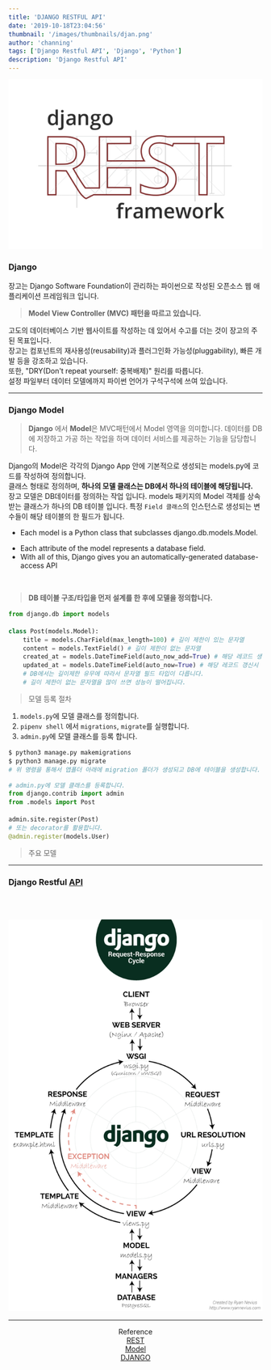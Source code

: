 ```yaml
---
title: 'DJANGO RESTFUL API'
date: '2019-10-18T23:04:56'
thumbnail: '/images/thumbnails/djan.png'
author: 'channing'
tags: ['Django Restful API', 'Django', 'Python']
description: 'Django Restful API'
---
```


![django](./djan.png)

### Django

장고는 Django Software Foundation이 관리하는 파이썬으로 작성된 오픈소스 웹 애플리케이션 프레임워크 입니다.

> <b>Model View Controller (MVC) 패턴을 따르고 있습니다.</b>

고도의 데이터베이스 기반 웹사이트를 작성하는 데 있어서 수고를 더는 것이 장고의 주된 목표입니다.<br>
장고는 컴포넌트의 재사용성(reusability)과 플러그인화 가능성(pluggability), 빠른 개발 등을 강조하고 있습니다. <br>
또한, "DRY(Don't repeat yourself: 중복배제)" 원리를 따릅니다. <br>
설정 파일부터 데이터 모델에까지 파이썬 언어가 구석구석에 쓰여 있습니다.

---

### Django Model

> **Django** 에서 **Model**은 MVC패턴에서 Model 영역을 의미합니다. 데이터를 DB에 저장하고 가공 하는 작업을 하며 데이터 서비스를 제공하는 기능을 담당합니다.

Django의 Model은 각각의 Django App 안에 기본적으로 생성되는 models.py에 코드를 작성하여 정의합니다.<br> 클래스 형태로 정의하며, <b>하나의 모델 클래스는 DB에서 하나의 테이블에 해당됩니다.</b> <br>
장고 모델은 DB데이터를 정의하는 작업 입니다.
models 패키지의 Model 객체를 상속받는 클래스가 하나의 DB 테이블 입니다.
특정 `Field 클래스`의 인스턴스로 생성되는 변수들이 해당 테이블의 한 필드가 됩니다.

- Each model is a Python class that subclasses django.db.models.Model.

* Each attribute of the model represents a database field.
* With all of this, Django gives you an automatically-generated database-access API

<br>

> **DB 테이블 구조/타입을 먼저 설계를 한 후에 모델을 정의합니다.**

```py
from django.db import models

class Post(models.Model):
    title = models.CharField(max_length=100) # 길이 제한이 있는 문자열
    content = models.TextField() # 길이 제한이 없는 문자열
    created_at = models.DateTimeField(auto_now_add=True) # 해당 레코드 생성시 현재 시간 자동저장
    updated_at = models.DateTimeField(auto_now=True) # 해당 레코드 갱신시 현재 시간 자동저장
    # DB에서는 길이제한 유무에 따라서 문자열 필드 타입이 다릅니다.
    # 길이 제한이 없는 문자열을 많이 쓰면 성능이 떨어집니다.
```

> 모델 등록 절차

1. `models.py`에 모델 클래스를 정의합니다.
2. `pipenv shell` 에서 `migrations`, `migrate`를 실행합니다.
3. `admin.py`에 모델 클래스를 등록 합니다.

```py
$ python3 manage.py makemigrations
$ python3 manage.py migrate
# 위 명령을 통해서 앱폴더 아래에 migration 폴더가 생성되고 DB에 테이블을 생성합니다.
```

```py
# admin.py에 모델 클래스를 등록합니다.
from django.contrib import admin
from .models import Post

admin.site.register(Post)
# 또는 decorator를 활용합니다.
@admin.register(models.User)

```

> 주요 모델

---

### Django Restful [API](https://channing.netlify.com/ko/blog/2019/10/22/channing/)

<br>
<br>

![django](./django.png)

<hr />

<center>

Reference <br>
[REST](https://medium.com/@BennettGarner/build-your-first-rest-api-with-django-rest-framework-e394e39a482c) <br>
[Model](https://revidream.tistory.com/18)<br>
[DJANGO](https://docs.djangoproject.com/en/2.2/topics/db/models/)<br>

</center>

